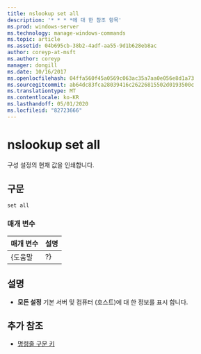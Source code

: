 ```yaml
---
title: nslookup set all
description: '* * * *에 대 한 참조 항목'
ms.prod: windows-server
ms.technology: manage-windows-commands
ms.topic: article
ms.assetid: 04b695cb-38b2-4adf-aa55-9d1b628eb8ac
author: coreyp-at-msft
ms.author: coreyp
manager: dongill
ms.date: 10/16/2017
ms.openlocfilehash: 04ffa560f45a0569c063ac35a7aa0e056e8d1a73
ms.sourcegitcommit: ab64dc83fca28039416c26226815502d0193500c
ms.translationtype: MT
ms.contentlocale: ko-KR
ms.lasthandoff: 05/01/2020
ms.locfileid: "82723666"
---
```

# <a name="nslookup-set-all"></a>nslookup set all



구성 설정의 현재 값을 인쇄합니다.

## <a name="syntax"></a>구문

```
set all 
```

### <a name="parameters"></a>매개 변수

| 매개 변수 | 설명 |
|-----------|-------------|
|   {도움말   |     ?}      |

## <a name="remarks"></a>설명

-   **모든 설정** 기본 서버 및 컴퓨터 (호스트)에 대 한 정보를 표시 합니다.

## <a name="additional-references"></a>추가 참조

- [명령줄 구문 키](command-line-syntax-key.md)